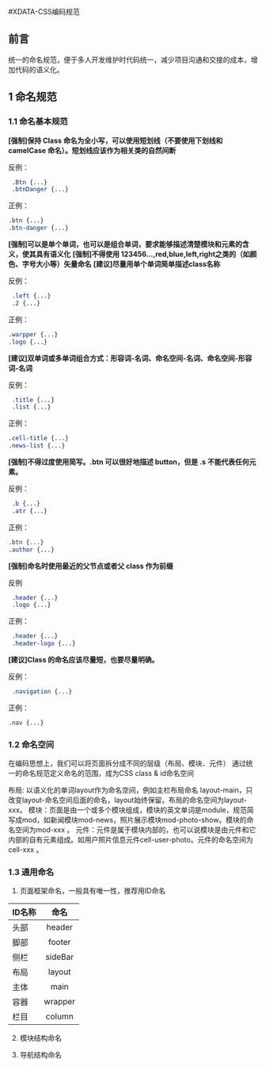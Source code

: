 #XDATA-CSS编码规范

## 前言
统一的命名规范，便于多人开发维护时代码统一，减少项目沟通和交接的成本，增加代码的语义化。

## 1 命名规范
### 1.1 命名基本规范
**[强制]保持 Class 命名为全小写，可以使用短划线（不要使用下划线和 camelCase 命名）。短划线应该作为相关类的自然间断**

反例：  
```css
 .Btn {...}
 .btnDanger {...}
```  
正例：  
```css
.btn {...}
.btn-danger {...}
```  
**[强制]可以是单个单词，也可以是组合单词，要求能够描述清楚模块和元素的含义，使其具有语义化**
**[强制]不得使用 123456…,red,blue,left,right之类的（如颜色、字号大小等）矢量命名**
**[建议]尽量用单个单词简单描述class名称**

反例：  
```css
 .left {...}
 .2 {...}
```  
正例：  
```css
.warpper {...}
.logo {...}
```  
**[建议]双单词或多单词组合方式：形容词-名词、命名空间-名词、命名空间-形容词-名词**

反例：  
```css
 .title {...}
 .list {...}
```  
正例：  
```css
.cell-title {...}
.news-list {...}
```  
**[强制]不得过度使用简写。.btn 可以很好地描述 button，但是 .s 不能代表任何元素。**

反例：  
```css
 .b {...}
 .atr {...}
```  
正例：  
```css
.btn {...}
.author {...}
```  
**[强制]命名时使用最近的父节点或者父 class 作为前缀**

反例
```css
 .header {...}
 .logo {...}
```  
正例：  
```css
 .header {...}
 .header-logo {...}
```  
**[建议]Class 的命名应该尽量短，也要尽量明确。**

反例：  
```css
 .navigation {...}
```  
正例：  
```css
.nav {...}
``` 
### 1.2 命名空间

在编码思想上，我们可以将页面拆分成不同的层级（布局、模块、元件）
通过统一的命名规范定义命名的范围，成为CSS class & id命名空间

布局: 以语义化的单词layout作为命名空间，例如主栏布局命名 layout-main，只改变layout-命名空间后面的命名，layout始终保留。布局的命名空间为layout-xxx。
模块：页面是由一个或多个模块组成，模块的英文单词是module，规范简写成mod，如新闻模块mod-news，照片展示模块mod-photo-show。模块的命名空间为mod-xxx 。
元件：元件是属于模块内部的，也可以说模块是由元件和它内部的自有元素组成。如用户照片信息元件cell-user-photo。元件的命名空间为cell-xxx 。

### 1.3 通用命名

1. 页面框架命名，一般具有唯一性，推荐用ID命名

| ID名称        | 命名          |
| ------------- |:-------------:|
|头部     | header| 
|脚部      | footer    |  
|侧栏 | sideBar      |  
|布局 | layout      |  
|主体 | main      |  
|容器 | wrapper      |  
|栏目 | column      |  
2. 模块结构命名

3. 导航结构命名

